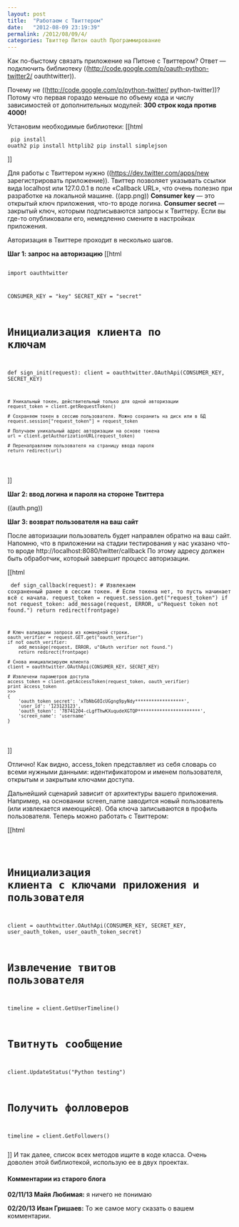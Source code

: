 ```yaml
---
layout: post
title:  "Работаем с Твиттером"
date:   "2012-08-09 23:19:39"
permalink: /2012/08/09/4/
categories: Твиттер Питон oauth Программирование
---
```

Как по-быстому связать приложение на Питоне с Твиттером?
Ответ — подключить библиотеку ((http://code.google.com/p/oauth-python-twitter2/ oauthtwitter)).

Почему не ((http://code.google.com/p/python-twitter/ python-twitter))? Потому что первая гораздо меньше по объему кода и числу зависимостей от дополнительных модулей: **300 строк кода против 4000!**

Установим необходимые библиотеки:
[[html <pre><code>
pip install ouath2
pip install httplib2
pip install simplejson
</pre></code>]]

Для работы с Твиттером нужно ((https://dev.twitter.com/apps/new зарегистрировать приложение)). Твиттер позволяет указывать ссылки вида localhost или 127.0.0.1 в поле «Callback URL», что очень полезно при разработке на локальной машине.
((app.png))
**Consumer key** — это открытый ключ приложения, что-то вроде логина. **Consumer secret** — закрытый ключ, которым подписываются запросы к Твиттеру. Если вы где-то опубликовали его, немедленно смените в настройках приложения.

Авторизация в Твиттере проходит в несколько шагов.

**Шаг 1: запрос на авторизацию**
[[html <pre><code>
import oauthtwitter

CONSUMER_KEY = "key"
SECRET_KEY = "secret"

# Инициализация клиента по ключам
def sign_init(request):
    client = oauthtwitter.OAuthApi(CONSUMER_KEY, SECRET_KEY)

    # Уникальный токен, действительный только для одной авторизации
    request_token = client.getRequestToken()

    # Сохраняем токен в сессию пользователя. Можно сохранить на диск или в БД
    request.session["request_token"] = request_token

    # Получаем уникальный адрес авторизации на основе токена
    url = client.getAuthorizationURL(request_token)

    # Перенаправляем пользователя на страницу ввода пароля
    return redirect(url)
</pre></code>]]

**Шаг 2: ввод логина и пароля на стороне Твиттера**

((auth.png))

**Шаг 3: возврат пользователя на ваш сайт**

После авторизации пользователь будет направлен обратно на ваш сайт.
Напомню, что в приложении на стадии тестирования у нас указано что-то вроде http://localhost:8080/twitter/callback
По этому адресу должен быть обработчик, который завершит процесс авторизации.

[[html <pre><code>
def sign_callback(request):
    # Извлекаем сохраненный ранее в сессии токен.
    # Если токена нет, то пусть начинает всё с начала.
    request_token = request.session.get("request_token")
    if not request_token:
        add_message(request, ERROR, u"Request token not found.")
        return redirect(frontpage)

    # Ключ валидации запроса из командной строки.
    oauth_verifier = request.GET.get("oauth_verifier")
    if not oauth_verifier:
        add_message(request, ERROR, u"OAuth verifier not found.")
        return redirect(frontpage)

    # Снова инициализируем клиента
    client = oauthtwitter.OAuthApi(CONSUMER_KEY, SECRET_KEY)

    # Извлечени параметров доступа
    access_token = client.getAccessToken(request_token, oauth_verifier)
    print access_token
    >>>
    {
        'oauth_token_secret': 'xTbNbG0IcUGgng9pyNdy******************',
        'user_id': '123123123',
        'oauth_token': '78741204-cLgfThwKXuqudeXGTQP***********************',
        'screen_name': 'username'
    }
</pre></code>]]

Отлично! Как видно, access_token представляет из себя словарь со всеми нужными данными: идентификатором и именем пользователя, открытым и закрытым ключами доступа.

Дальнейший сценарий зависит от архитектуры вашего приложения. Например, на основании screen_name заводится новый пользователь (или извлекается имеющийся).
Оба ключа записываются в профиль пользователя. Теперь можно работать с Твиттером:

[[html <pre><code>
# Инициализация клиента с ключами приложения и пользователя
client = oauthtwitter.OAuthApi(CONSUMER_KEY, SECRET_KEY,
                    user_oauth_token, user_oauth_token_secret)

# Извлечение твитов пользователя
timeline = client.GetUserTimeline()

# Твитнуть сообщение
client.UpdateStatus("Python testing")

# Получить фолловеров
timeline = client.GetFollowers()
</pre></code>]]
И так далее, список всех методов ищите в коде класса.
Очень доволен этой библиотекой, использую ее в двух проектах.



#### Комментарии из старого блога


**02/11/13 Майя Любимая:** я ничего не понимаю


**02/20/13 Иван Гришаев:** То же самое могу сказать о вашем комментарии.




